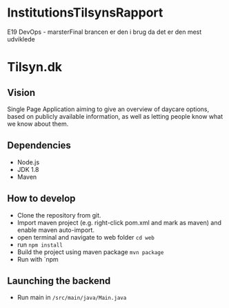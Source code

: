 # InstitutionsTilsynsRapport
E19 DevOps - marsterFinal brancen er den i brug da det er den mest udviklede
# Tilsyn.dk

## Vision
Single Page Application aiming to give an overview of daycare options, based on publicly available information, as well as letting people know what we know about them.


## Dependencies

- Node.js
- JDK 1.8
- Maven

## How to develop

- Clone the repository from git.
- Import maven project (e.g. right-click pom.xml and mark as maven) and enable maven auto-import.
- open terminal and navigate to web folder `cd web`
- run `npm install`
- Build the project using maven package `mvn package`
- Run with `npm 

## Launching the backend

- Run main in `/src/main/java/Main.java`
